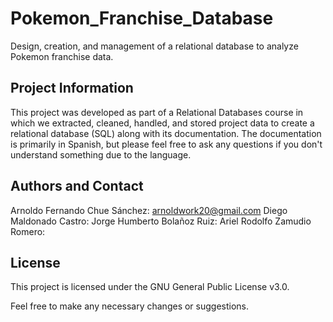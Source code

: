 # Pokemon_Franchise_Database
Design, creation, and management of a relational database to analyze Pokemon franchise data.

## Project Information
This project was developed as part of a Relational Databases course in which we extracted, cleaned, handled, and stored project data to create a relational database (SQL) along with its documentation. The documentation is primarily in Spanish, but please feel free to ask any questions if you don't understand something due to the language.

## Authors and Contact
Arnoldo Fernando Chue Sánchez: arnoldwork20@gmail.com
Diego Maldonado Castro:
Jorge Humberto Bolañoz Ruiz:
Ariel Rodolfo Zamudio Romero: 

## License
This project is licensed under the GNU General Public License v3.0.

Feel free to make any necessary changes or suggestions.